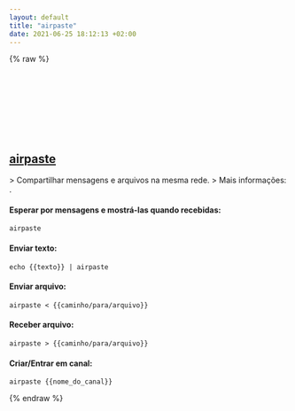 ```yaml
---
layout: default
title: "airpaste"
date: 2021-06-25 18:12:13 +02:00
---
```

{% raw %}
<h2 id="airpaste">
  <a href="/pt_br/common/airpaste.html">airpaste</a> <a href="#airpaste"><svg class="icon">
    <use href="/assets/images/unicode_sprite.svg#link" />
  </svg></a>
</h2>
> Compartilhar mensagens e arquivos na mesma rede.
> Mais informações: <https://github.com/mafintosh/airpaste>.

#### Esperar por mensagens e mostrá-las quando recebidas:
```shell
airpaste
```
#### Enviar texto:
```shell
echo {{texto}} | airpaste
```
#### Enviar arquivo:
```shell
airpaste < {{caminho/para/arquivo}}
```
#### Receber arquivo:
```shell
airpaste > {{caminho/para/arquivo}}
```
#### Criar/Entrar em canal:
```shell
airpaste {{nome_do_canal}}
```
{% endraw %}